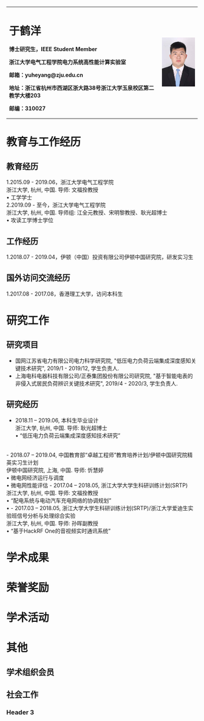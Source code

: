 <table border="0">
  <tr>
    <td width="80%">
      <h1>于鹤洋</h1>
      <p><b>博士研究生，IEEE Student Member</b></p>
      <p><b>浙江大学电气工程学院电力系统高性能计算实验室</b></p>
      <p><b>邮箱：yuheyang@zju.edu.cn</b></p>
      <p><b>地址：浙江省杭州市西湖区浙大路38号浙江大学玉泉校区第二教学大楼203</b></p>
      <p><b>邮编：310027</b></p>
    </td>
    <td width="20%">
      <img src="/YY.jpg" width="100%">      
    </td>
  </tr>
</table>





# 教育与工作经历
## 教育经历
1.2015.09 - 2019.06，浙江大学电气工程学院
<br/>浙江大学, 杭州, 中国. 导师: 文福拴教授
<br/>• 工学学士
<br/>2.2019.09 - 至今，浙江大学电气工程学院
<br/>浙江大学, 杭州, 中国. 导师组: 江全元教授、宋明黎教授、耿光超博士
<br/>• 攻读工学博士学位
## 工作经历
1.2018.07 - 2019.04，伊顿（中国）投资有限公司伊顿中国研究院，研发实习生
## 国外访问交流经历
1.2017.08 - 2017.08，香港理工大学，访问本科生

# 研究工作
## 研究项目
- 国网江苏省电力有限公司电力科学研究院, "低压电力负荷云端集成深度感知关键技术研究", 2019/1 - 2019/12, 学生负责人.
- 上海电科电器科技有限公司/正泰集团股份有限公司研究院, "基于智能电表的非侵入式居民负荷辨识关键技术研究", 2019/4 - 2020/3, 学生负责人.

## 研究经历
- 2018.11 – 2019.06, 本科生毕业设计
<br/>浙江大学, 杭州, 中国. 导师: 耿光超博士
<br/>• “低压电力负荷云端集成深度感知技术研究”
<br/> 
- 2018.07 – 2019.04, 中国教育部“卓越工程师”教育培养计划/伊顿中国研究院精英实习生计划
<br/>伊顿中国研究院, 上海, 中国. 导师: 忻慧婷
<br/>• 微电网经济运行与调度
<br/>• 微电网性能评估
- 2017.04 – 2018.05, 浙江大学大学生科研训练计划(SRTP)
<br/>浙江大学, 杭州, 中国. 导师: 文福拴教授
<br/>• “配电系统与电动汽车充电网络的协调规划”
<br/>•
- 2017.03 – 2018.05, 浙江大学大学生科研训练计划(SRTP)/浙江大学爱迪生实验班信号分析与处理综合实验
<br/>浙江大学, 杭州, 中国. 导师: 孙晖副教授
<br/>• “基于HackRF One的音视频实时通讯系统”

# 学术成果
# 荣誉奖励
# 学术活动
# 其他
## 学术组织会员
## 社会工作
### Header 3
